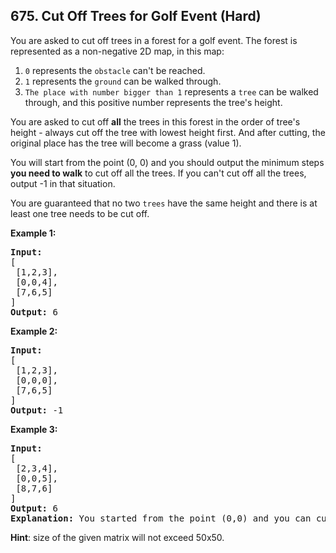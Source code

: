 ## 675. Cut Off Trees for Golf Event (Hard)

<p>
You are asked to cut off trees in a forest for a golf event. The forest is represented as a non-negative 2D map, in this map:
<ol>
<li><code>0</code> represents the <code>obstacle</code> can't be reached.</li>
<li><code>1</code> represents the <code>ground</code> can be walked through.</li>
<li><code>The place with number bigger than 1</code> represents a <code>tree</code> can be walked through, and this positive number represents the tree's height.</li>
</ol>
</p>

<p>
You are asked to cut off <b>all</b> the trees in this forest in the order of tree's height - always cut off the tree with lowest height first. And after cutting, the original place has the tree will become a grass (value 1). 
</p>

<p>
You will start from the point (0, 0) and you should output the minimum steps <b>you need to walk</b> to cut off all the trees. If you can't cut off all the trees, output -1 in that situation.
</p>

<p>
You are guaranteed that no two <code>trees</code> have the same height and there is at least one tree needs to be cut off.
</p>

<p><b>Example 1:</b><br />
<pre>
<b>Input:</b> 
[
 [1,2,3],
 [0,0,4],
 [7,6,5]
]
<b>Output:</b> 6
</pre>
</p>

<p><b>Example 2:</b><br />
<pre>
<b>Input:</b> 
[
 [1,2,3],
 [0,0,0],
 [7,6,5]
]
<b>Output:</b> -1
</pre>
</p>

<p><b>Example 3:</b><br />
<pre>
<b>Input:</b> 
[
 [2,3,4],
 [0,0,5],
 [8,7,6]
]
<b>Output:</b> 6
<b>Explanation:</b> You started from the point (0,0) and you can cut off the tree in (0,0) directly without walking.
</pre>
</p>

<p>
<b>Hint</b>: size of the given matrix will not exceed 50x50.
</p>